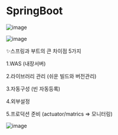 # SpringBoot

![image](https://github.com/91CHS/SpringBoot/assets/68048878/96d8a1a0-65af-489b-96bb-ec6bdf0f68a3)

![image](https://github.com/91CHS/SpringBoot/assets/68048878/8f67765f-3d9a-4b35-82f1-8314fbdbbcdb)


✨스프링과 부트의 큰 차이점 5가지

1.WAS (내장서버)

2.라이브러리 관리 (쉬운 빌드와 버전관리)

3.자동구성 (빈 자동등록)

4.외부설정

5.프로덕션 준비 (actuator/matrics => 모니터링)

![image](https://github.com/91CHS/SpringBoot/assets/68048878/b0aa0fbd-b09c-4179-a72e-64c475fefb2c)
